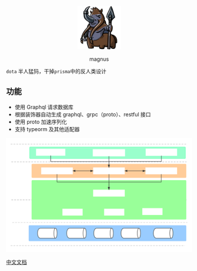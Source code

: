 <p align="center">
    <img style="margin: 0 auto;" width="120px" src="./docs/logo.png"/>
</p>

<p align="center">magnus</p>

`dota` 半人猛犸，干掉`prisma`中的反人类设计


## 功能

- 使用 Graphql 请求数据库
- 根据装饰器自动生成 graphql、grpc（proto）、restful 接口
- 使用 proto 加速序列化
- 支持 typeorm 及其他适配器

<p align="center">
    <img src="./docs/flow.svg">
</p>


[中文文档](https://magnus.notadd.com/)
